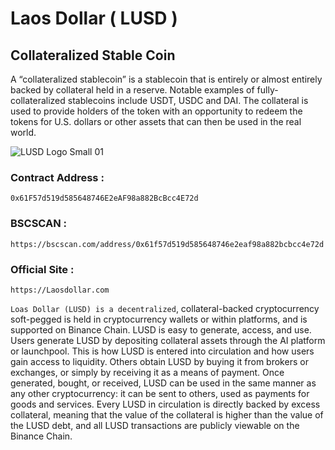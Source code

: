 # Laos Dollar ( LUSD )

## Collateralized Stable Coin

A “collateralized stablecoin” is a stablecoin that is entirely or almost entirely backed by collateral held in a reserve. Notable examples of fully-collateralized stablecoins include USDT, USDC and DAI. The collateral is used to provide holders of the token with an opportunity to redeem the tokens for U.S. dollars or other assets that can then be used in the real world.

![LUSD Logo Small 01](https://user-images.githubusercontent.com/109957215/187412547-f39f1e64-2c15-4522-b105-0ab3a426ded6.png)

### Contract Address :

```
0x61F57d519d585648746E2eAF98a882BcBcc4E72d
```

### BSCSCAN :

```
https://bscscan.com/address/0x61f57d519d585648746e2eaf98a882bcbcc4e72d
```

### Official Site :

```
https://Laosdollar.com
```

`Loas Dollar (LUSD) is a decentralized`, collateral-backed cryptocurrency soft-pegged is held in cryptocurrency wallets or within platforms, and is supported on Binance Chain.
LUSD is easy to generate, access, and use. Users generate LUSD by depositing collateral assets through the AI platform or launchpool. This is how LUSD is entered into circulation and how users gain access to liquidity. Others obtain LUSD by buying it from brokers or exchanges, or simply by receiving it as a means of payment.
Once generated, bought, or received, LUSD can be used in the same manner as any other cryptocurrency: it can be sent to others, used as payments for goods and services.
Every LUSD in circulation is directly backed by excess collateral, meaning that the value of the collateral is higher than the value of the LUSD debt, and all LUSD transactions are publicly viewable on the Binance Chain.
